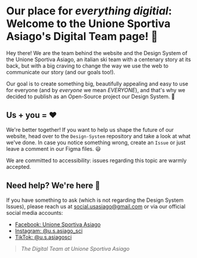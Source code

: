 # Our place for _everything digitial_: Welcome to the Unione Sportiva Asiago's Digital Team page! 👋
Hey there! We are the team behind the website and the Design System of the Unione Sportiva Asiago, an italian ski team with a centenary story at its back, but with a big craving to change the way we use the web to communicate our story (and our goals too!).

Our goal is to create something big, beautifully appealing and easy to use for everyone (and by _everyone_ we mean _EVERYONE_), and that's why we decided to publish as an Open-Source project our Design System. 🎨

## Us + you = ❤️
We're better together! If you want to help us shape the future of our website, head over to the `Design-System` repository and take a look at what we've done.
In case you notice something wrong, create an `Issue` or just leave a comment in our Figma files. 😃

We are committed to accessibility: issues regarding this topic are warmly accepted.

## Need help? We're here 👦
If you have something to ask (which is not regarding the Design System Issues), please reach us at social.usasiago@gmail.com or via our official social media accounts:
- [Facebook: Unione Sportiva Asiago](https://facebook.com/unionesportivaasiagosci)
- [Instagram: @u.s.asiago_sci](https://instagram.com/u.s.asiago_sci)
- [TikTok: @u.s.asiagosci](https://tiktok.com/@u.s.asiagosci)

> _The Digital Team at Unione Sportiva Asiago_
